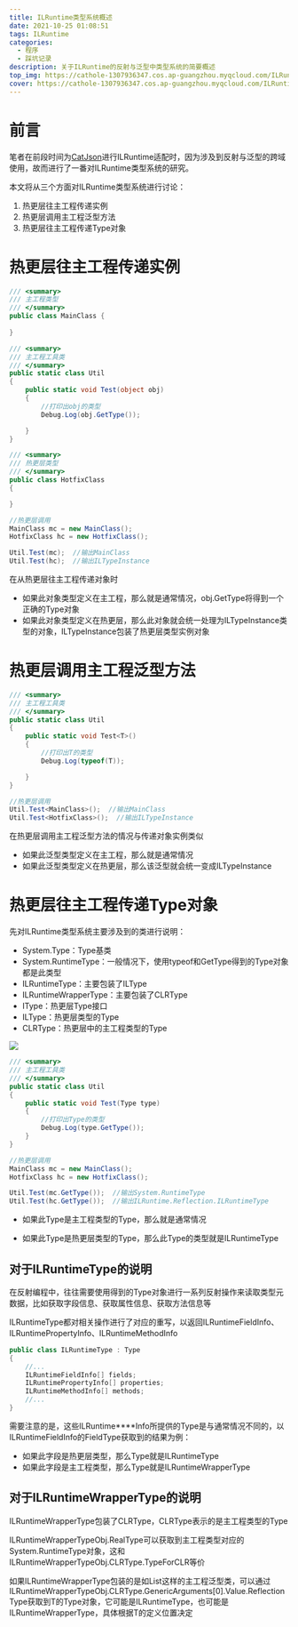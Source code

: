 ```yaml
---
title: ILRuntime类型系统概述
date: 2021-10-25 01:08:51
tags: ILRuntime
categories: 
  - 程序
  - 踩坑记录
description: 关于ILRuntime的反射与泛型中类型系统的简要概述
top_img: https://cathole-1307936347.cos.ap-guangzhou.myqcloud.com/ILRuntimeTypeSystem/ilruntime-type-sysytem.png
cover: https://cathole-1307936347.cos.ap-guangzhou.myqcloud.com/ILRuntimeTypeSystem/ilruntime-type-sysytem.png
---
```




# 前言

笔者在前段时间为[CatJson](https://github.com/CatImmortal/CatJson)进行ILRuntime适配时，因为涉及到反射与泛型的跨域使用，故而进行了一番对ILRuntime类型系统的研究。

本文将从三个方面对ILRuntime类型系统进行讨论：

1. 热更层往主工程传递实例
2. 热更层调用主工程泛型方法
3. 热更层往主工程传递Type对象



# 热更层往主工程传递实例

```csharp
/// <summary>
/// 主工程类型
/// </summary>
public class MainClass { 
    
}

/// <summary>
/// 主工程工具类
/// </summary>
public static class Util
{
    public static void Test(object obj)
    {
        //打印出obj的类型
        Debug.Log(obj.GetType());

    }
}

/// <summary>
/// 热更层类型
/// </summary>
public class HotfixClass
{

}
```

```csharp
//热更层调用
MainClass mc = new MainClass();
HotfixClass hc = new HotfixClass();

Util.Test(mc);  //输出MainClass
Util.Test(hc);  //输出ILTypeInstance
```

在从热更层往主工程传递对象时

- 如果此对象类型定义在主工程，那么就是通常情况，obj.GetType将得到一个正确的Type对象
- 如果此对象类型定义在热更层，那么此对象就会统一处理为ILTypeInstance类型的对象，ILTypeInstance包装了热更层类型实例对象



# 热更层调用主工程泛型方法

```csharp
/// <summary>
/// 主工程工具类
/// </summary>
public static class Util
{
    public static void Test<T>()
    {
        //打印出T的类型
        Debug.Log(typeof(T));

    }
}
```

```csharp
//热更层调用
Util.Test<MainClass>();  //输出MainClass
Util.Test<HotfixClass>();  //输出ILTypeInstance
```

在热更层调用主工程泛型方法的情况与传递对象实例类似

- 如果此泛型类型定义在主工程，那么就是通常情况
- 如果此泛型类型定义在热更层，那么该泛型就会统一变成ILTypeInstance

# 热更层往主工程传递Type对象

先对ILRuntime类型系统主要涉及到的类进行说明：

- System.Type：Type基类
- System.RuntimeType：一般情况下，使用typeof和GetType得到的Type对象都是此类型
- ILRuntimeType：主要包装了ILType
- ILRuntimeWrapperType：主要包装了CLRType
- IType：热更层Type接口
- ILType：热更层类型的Type
- CLRType：热更层中的主工程类型的Type



![](https://cathole-1307936347.cos.ap-guangzhou.myqcloud.com/ILRuntimeTypeSystem/ilruntime-type-sysytem.png)



```csharp
/// <summary>
/// 主工程工具类
/// </summary>
public static class Util
{
    public static void Test(Type type)
    {
        //打印出Type的类型
        Debug.Log(type.GetType());
    }
}
```

```csharp
//热更层调用
MainClass mc = new MainClass();
HotfixClass hc = new HotfixClass();

Util.Test(mc.GetType());  //输出System.RuntimeType
Util.Test(hc.GetType());  //输出ILRuntime.Reflection.ILRuntimeType
```

- 如果此Type是主工程类型的Type，那么就是通常情况

- 如果此Type是热更层类型的Type，那么此Type的类型就是ILRuntimeType

  

## 对于ILRuntimeType的说明

在反射编程中，往往需要使用得到的Type对象进行一系列反射操作来读取类型元数据，比如获取字段信息、获取属性信息、获取方法信息等

ILRuntimeType都对相关操作进行了对应的重写，以返回ILRuntimeFieldInfo、ILRuntimePropertyInfo、ILRuntimeMethodInfo

```csharp
public class ILRuntimeType : Type
{
    //...
    ILRuntimeFieldInfo[] fields;
    ILRuntimePropertyInfo[] properties;
    ILRuntimeMethodInfo[] methods;
    //...
}
```



需要注意的是，这些ILRuntime****Info所提供的Type是与通常情况不同的，以ILRuntimeFieldInfo的FieldType获取到的结果为例：

- 如果此字段是热更层类型，那么Type就是ILRuntimeType
- 如果此字段是主工程类型，那么Type就是ILRuntimeWrapperType



## 对于ILRuntimeWrapperType的说明

ILRuntimeWrapperType包装了CLRType，CLRType表示的是主工程类型的Type



ILRuntimeWrapperTypeObj.RealType可以获取到主工程类型对应的 System.RuntimeType对象，这和ILRuntimeWrapperTypeObj.CLRType.TypeForCLR等价



如果ILRuntimeWrapperType包装的是如List<T>这样的主工程泛型类，可以通过ILRuntimeWrapperTypeObj.CLRType.GenericArguments[0].Value.ReflectionType获取到T的Type对象，它可能是ILRuntimeType，也可能是ILRuntimeWrapperType，具体根据T的定义位置决定
